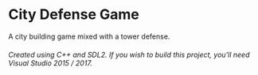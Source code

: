 # City Defense Game
A city building game mixed with a tower defense.

###### Created using C++ and SDL2. If you wish to build this project, you'll need Visual Studio 2015 / 2017.
